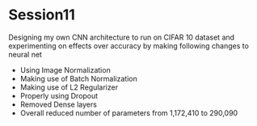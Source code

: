 # Session11

Designing my own CNN architecture to run on CIFAR 10 dataset and experimenting on effects over accuracy by making following changes to neural net
- Using Image Normalization
- Making use of Batch Normalization
- Making use of L2 Regularizer
- Properly using Dropout
- Removed Dense layers
- Overall reduced number of parameters from 1,172,410 to 290,090
